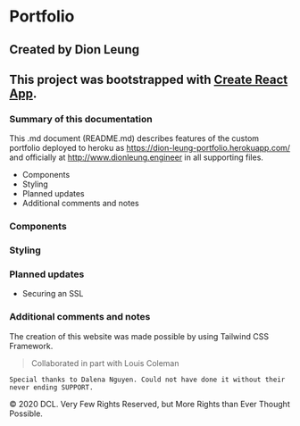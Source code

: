 # Portfolio

## Created by Dion Leung

## This project was bootstrapped with [Create React App](https://github.com/facebook/create-react-app).

### Summary of this documentation

This .md document (README.md) describes features of the custom portfolio deployed to heroku as https://dion-leung-portfolio.herokuapp.com/ and officially at http://www.dionleung.engineer in all supporting files.

- Components
- Styling
- Planned updates
- Additional comments and notes

### Components

### Styling

### Planned updates

- Securing an SSL

### Additional comments and notes

The creation of this website was made possible by using Tailwind CSS Framework.

> Collaborated in part with Louis Coleman

```
Special thanks to Dalena Nguyen. Could not have done it without their never ending SUPPORT.
```

© 2020 DCL. Very Few Rights Reserved, but More Rights than Ever Thought Possible.
